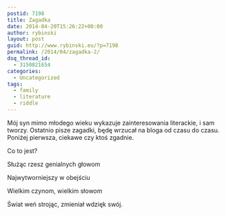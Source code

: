 ```yaml
---
postid: 7198
title: Zagadka
date: 2014-04-20T15:26:22+00:00
author: rybinski
layout: post
guid: http://www.rybinski.eu/?p=7198
permalink: /2014/04/zagadka-2/
dsq_thread_id:
  - 3150821654
categories:
  - Uncategorized
tags:
  - family
  - literature
  - riddle
---
```

Mój syn mimo młodego wieku wykazuje zainteresowania literackie, i sam tworzy. Ostatnio pisze zagadki, będę wrzucał na bloga od czasu do czasu. Poniżej pierwsza, ciekawe czy ktoś zgadnie.

Co to jest?

Służąc rzesz genialnych głowom

Najwytworniejszy w obejściu

Wielkim czynom, wielkim słowom

<div>
  Świat weń strojąc, zmieniał wdzięk swój.
</div>
